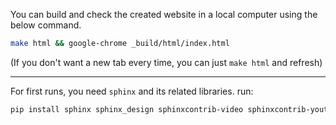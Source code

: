 You can build and check the created website in a local computer using the below command.

```bash
make html && google-chrome _build/html/index.html
```
(If you don't want a new tab every time, you can just ```make html``` and refresh)

---

For first runs, you need ```sphinx``` and its related libraries.
run:
```bash
pip install sphinx sphinx_design sphinxcontrib-video sphinxcontrib-youtube sphinx_rtd_theme
```